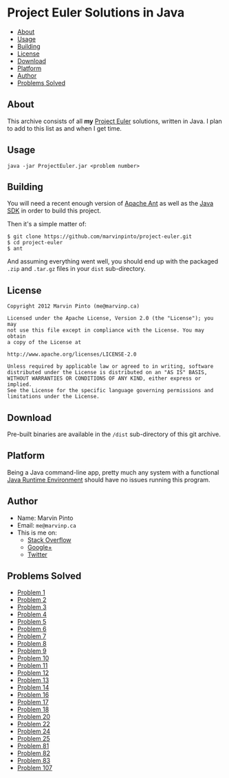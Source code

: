 # Project Euler Solutions in Java

 - [About](#about)
 - [Usage](#usage)
 - [Building](#building)
 - [License](#license)
 - [Download](#download)
 - [Platform](#platform)
 - [Author](#author)
 - [Problems Solved](#solved)


<a name="about"></a>
## About

This archive consists of all **my** [Project
Euler](https://projecteuler.net/) solutions, written in Java. I plan to
add to this list as and when I get time.


<a name="usage"></a>
## Usage

    java -jar ProjectEuler.jar <problem number>


<a name="building"></a>
## Building

You will need a recent enough version of [Apache
Ant](http://ant.apache.org/) as well as the [Java
SDK](http://www.oracle.com/technetwork/java/javase/downloads/index.html)
in order to build this project.

Then it's a simple matter of:

    $ git clone https://github.com/marvinpinto/project-euler.git
    $ cd project-euler
    $ ant

And assuming everything went well, you should end up with the packaged
`.zip` and `.tar.gz` files in your `dist` sub-directory.


<a name="license"></a>
## License

```
Copyright 2012 Marvin Pinto (me@marvinp.ca)

Licensed under the Apache License, Version 2.0 (the "License"); you may
not use this file except in compliance with the License. You may obtain
a copy of the License at

http://www.apache.org/licenses/LICENSE-2.0

Unless required by applicable law or agreed to in writing, software
distributed under the License is distributed on an "AS IS" BASIS,
WITHOUT WARRANTIES OR CONDITIONS OF ANY KIND, either express or implied.
See the License for the specific language governing permissions and
limitations under the License.
```



<a name="download"></a>
## Download

Pre-built binaries are available in the `/dist` sub-directory of this
git archive.


<a name="platform"></a>
## Platform

Being a Java command-line app, pretty much any system with a functional
[Java Runtime Environment](http://www.java.com/getjava/) should have no
issues running this program.



<a name="author"></a>
## Author

 - Name: Marvin Pinto
 - Email: `me@marvinp.ca`
 - This is me on:
   - [Stack Overflow](http://stackoverflow.com/users/1101070)
   - [Google+](https://plus.google.com/110875969387062278975/posts)
   - [Twitter](https://twitter.com/marvinpinto)


<a name="solved"></a>
## Problems Solved

 - [Problem 1](https://projecteuler.net/problem=1)
 - [Problem 2](https://projecteuler.net/problem=2)
 - [Problem 3](https://projecteuler.net/problem=3)
 - [Problem 4](https://projecteuler.net/problem=4)
 - [Problem 5](https://projecteuler.net/problem=5)
 - [Problem 6](https://projecteuler.net/problem=6)
 - [Problem 7](https://projecteuler.net/problem=7)
 - [Problem 8](https://projecteuler.net/problem=8)
 - [Problem 9](https://projecteuler.net/problem=9)
 - [Problem 10](https://projecteuler.net/problem=10)
 - [Problem 11](https://projecteuler.net/problem=11)
 - [Problem 12](https://projecteuler.net/problem=12)
 - [Problem 13](https://projecteuler.net/problem=13)
 - [Problem 14](https://projecteuler.net/problem=14)
 - [Problem 16](https://projecteuler.net/problem=16)
 - [Problem 17](https://projecteuler.net/problem=17)
 - [Problem 18](https://projecteuler.net/problem=18)
 - [Problem 20](https://projecteuler.net/problem=20)
 - [Problem 22](https://projecteuler.net/problem=22)
 - [Problem 24](https://projecteuler.net/problem=24)
 - [Problem 25](https://projecteuler.net/problem=25)
 - [Problem 81](https://projecteuler.net/problem=81)
 - [Problem 82](https://projecteuler.net/problem=82)
 - [Problem 83](https://projecteuler.net/problem=83)
 - [Problem 107](https://projecteuler.net/problem=107)

